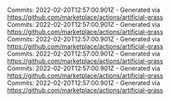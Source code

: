 Commits: 2022-02-20T12:57:00.901Z - Generated via https://github.com/marketplace/actions/artificial-grass
<br>
Commits: 2022-02-20T12:57:00.901Z - Generated via https://github.com/marketplace/actions/artificial-grass
<br>
Commits: 2022-02-20T12:57:00.901Z - Generated via https://github.com/marketplace/actions/artificial-grass
<br>
Commits: 2022-02-20T12:57:00.901Z - Generated via https://github.com/marketplace/actions/artificial-grass
<br>
Commits: 2022-02-20T12:57:00.901Z - Generated via https://github.com/marketplace/actions/artificial-grass
<br>
Commits: 2022-02-20T12:57:00.901Z - Generated via https://github.com/marketplace/actions/artificial-grass
<br>
